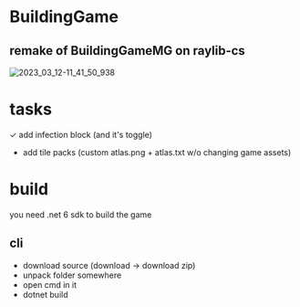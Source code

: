 # BuildingGame
## remake of BuildingGameMG on raylib-cs
![2023_03_12-11_41_50_938](https://user-images.githubusercontent.com/61111955/224536830-3f761bba-2c44-45ac-8648-445c988697bf.png)

# tasks
✓ add infection block (and it's toggle)
- add tile packs (custom atlas.png + atlas.txt w/o changing game assets)

# build
you need .net 6 sdk to build the game
## cli
- download source (download -> download zip)
- unpack folder somewhere
- open cmd in it
- dotnet build
